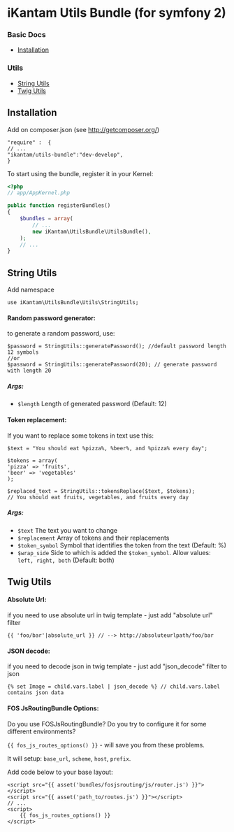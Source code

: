 # iKantam Utils Bundle (for symfony 2)

### Basic Docs

* [Installation](#installation)

### Utils

* [String Utils](#stringutils)
* [Twig Utils](#twigutils)

<a name="installation"></a>
## Installation

Add on composer.json (see http://getcomposer.org/)

```
"require" :  {
// ...
"ikantam/utils-bundle":"dev-develop",
}
```
To start using the bundle, register it in your Kernel:

``` php
<?php
// app/AppKernel.php

public function registerBundles()
{
    $bundles = array(
        // ...
        new iKantam\UtilsBundle\UtilsBundle(),
    );
    // ...
}
```

<a name="stringutils"></a>
## String Utils

Add namespace

````
use iKantam\UtilsBundle\Utils\StringUtils;
````

#### Random password generator:

to generate a random password, use:
````
$password = StringUtils::generatePassword(); //default password length 12 symbols
//or
$password = StringUtils::generatePassword(20); // generate password with length 20
````
##### Args:

* ``$length`` Length of generated password (Default: 12)

#### Token replacement:

If you want to replace some tokens in text use this:
````
$text = "You should eat %pizza%, %beer%, and %pizza% every day";

$tokens = array(
'pizza' => 'fruits',
'beer' => 'vegetables'
);

$replaced_text = StringUtils::tokensReplace($text, $tokens);
// You should eat fruits, vegetables, and fruits every day
````
##### Args:

* ``$text`` The text you want to change
* ``$replacement`` Array of tokens and their replacements
* ``$token_symbol`` Symbol that identifies the token from the text (Default: %)
* ``$wrap_side`` Side to which is added the ``$token_symbol``. Allow values: ``left, right, both`` (Default: both)

<a name="twigutils"></a>
## Twig Utils
#### Absolute Url:

if you need to use absolute url in twig template - just add "absolute url" filter

````
{{ 'foo/bar'|absolute_url }} // --> http://absoluteurlpath/foo/bar
````
#### JSON decode:

if you need to decode json in twig template - just add "json_decode" filter to json

````
{% set Image = child.vars.label | json_decode %} // child.vars.label contains json data
````

#### FOS JsRoutingBundle Options:

Do you use FOSJsRoutingBundle? Do you try to configure it for some different environments?

``{{ fos_js_routes_options() }}``  -  will save you from these problems.

It will setup: ``base_url``, ``scheme``, ``host``, ``prefix``.

Add code below to your base layout:

````
<script src="{{ asset('bundles/fosjsrouting/js/router.js') }}"></script>
<script src="{{ asset('path_to/routes.js') }}"></script>
// ...
<script>
    {{ fos_js_routes_options() }}
</script>
````